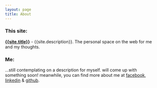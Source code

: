 ```yaml
---
layout: page
title: About
---
```


### This site:

**[{{site.title}}]({{site.baseurl}}/blogs)** - {{site.description}}.
The personal space on the web for me and my thoughts.

### Me:
...still contemplating on a description for myself. will come up with something
soon! meanwhile, you can find more about me at
[facebook](https://www.facebook.com/nitheeshkl), 
[linkedin](https://www.linkedin.com/in/nitheeshkl) & 
[github](http://www.github.com/nitheeshkl).
